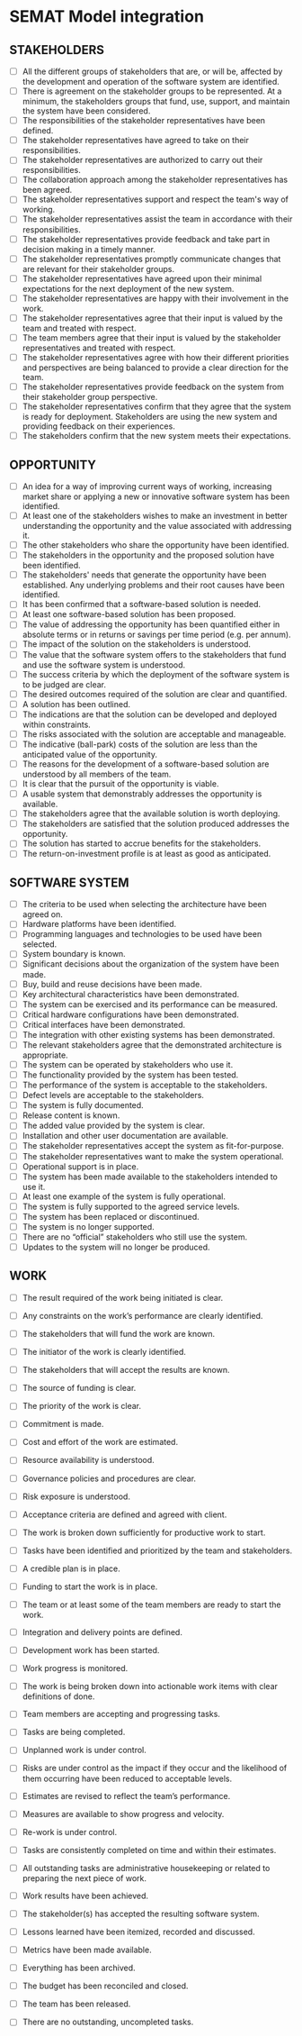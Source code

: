 # SEMAT Model integration

## STAKEHOLDERS

- [ ] All the different groups of stakeholders that are, or will be, affected by the development and operation of the software system are identified.
- [ ] There is agreement on the stakeholder groups to be represented. At a minimum, the stakeholders groups that fund, use, support, and maintain the system have been considered.
- [ ] The responsibilities of the stakeholder representatives have been defined.
- [ ] The stakeholder representatives have agreed to take on their responsibilities.
- [ ] The stakeholder representatives are authorized to carry out their responsibilities.
- [ ] The collaboration approach among the stakeholder representatives has been agreed.
- [ ] The stakeholder representatives support and respect the team's way of working.
- [ ] The stakeholder representatives assist the team in accordance with their responsibilities.
- [ ] The stakeholder representatives provide feedback and take part in decision making in a timely manner.
- [ ] The stakeholder representatives promptly communicate changes that are relevant for their stakeholder groups.
- [ ] The stakeholder representatives have agreed upon their minimal expectations for the next deployment of the new system.
- [ ] The stakeholder representatives are happy with their involvement in the work.
- [ ] The stakeholder representatives agree that their input is valued by the team and treated with respect.
- [ ] The team members agree that their input is valued by the stakeholder representatives and treated with respect.
- [ ] The stakeholder representatives agree with how their different priorities and perspectives are being balanced to provide a clear direction for the team.
- [ ] The stakeholder representatives provide feedback on the system from their stakeholder group perspective.
- [ ] The stakeholder representatives confirm that they agree that the system is ready for deployment.
Stakeholders are using the new system and providing feedback on their experiences.
- [ ] The stakeholders confirm that the new system meets their expectations.

## OPPORTUNITY

- [ ] An idea for a way of improving current ways of working, increasing market share or applying a new or innovative software system has been identified.
- [ ] At least one of the stakeholders wishes to make an investment in better understanding the opportunity and the value associated with addressing it.
- [ ] The other stakeholders who share the opportunity have been identified.
- [ ] The stakeholders in the opportunity and the proposed solution have been identified.
- [ ] The stakeholders' needs that generate the opportunity have been established.
Any underlying problems and their root causes have been identified.
- [ ] It has been confirmed that a software-based solution is needed.
- [ ] At least one software-based solution has been proposed.
- [ ] The value of addressing the opportunity has been quantified either in absolute terms or in returns or savings per time period (e.g. per annum).
- [ ] The impact of the solution on the stakeholders is understood.
- [ ] The value that the software system offers to the stakeholders that fund and use the software system is understood.
- [ ] The success criteria by which the deployment of the software system is to be judged are clear.
- [ ] The desired outcomes required of the solution are clear and quantified.
- [ ] A solution has been outlined.
- [ ] The indications are that the solution can be developed and deployed within constraints.
- [ ] The risks associated with the solution are acceptable and manageable.
- [ ] The indicative (ball-park) costs of the solution are less than the anticipated value of the opportunity.
- [ ] The reasons for the development of a software-based solution are understood by all members of the team.
- [ ] It is clear that the pursuit of the opportunity is viable.
- [ ] A usable system that demonstrably addresses the opportunity is available.
- [ ] The stakeholders agree that the available solution is worth deploying.
- [ ] The stakeholders are satisfied that the solution produced addresses the opportunity.
- [ ] The solution has started to accrue benefits for the stakeholders.
- [ ] The return-on-investment profile is at least as good as anticipated.

## SOFTWARE SYSTEM

- [ ] The criteria to be used when selecting the architecture have been agreed on.
- [ ] Hardware platforms have been identified.
- [ ] Programming languages and technologies to be used have been selected.
- [ ] System boundary is known.
- [ ] Significant decisions about the organization of the system have been made.
- [ ] Buy, build and reuse decisions have been made.
- [ ] Key architectural characteristics have been demonstrated.
- [ ] The system can be exercised and its performance can be measured.
- [ ] Critical hardware configurations have been demonstrated.
- [ ] Critical interfaces have been demonstrated.
- [ ] The integration with other existing systems has been demonstrated.
- [ ] The relevant stakeholders agree that the demonstrated architecture is appropriate.
- [ ] The system can be operated by stakeholders who use it.
- [ ] The functionality provided by the system has been tested.
- [ ] The performance of the system is acceptable to the stakeholders.
- [ ] Defect levels are acceptable to the stakeholders.
- [ ] The system is fully documented.
- [ ] Release content is known.
- [ ] The added value provided by the system is clear.
- [ ] Installation and other user documentation are available.
- [ ] The stakeholder representatives accept the system as fit-for-purpose.
- [ ] The stakeholder representatives want to make the system operational.
- [ ] Operational support is in place.
- [ ] The system has been made available to the stakeholders intended to use it.
- [ ] At least one example of the system is fully operational.
- [ ] The system is fully supported to the agreed service levels.
- [ ] The system has been replaced or discontinued.
- [ ] The system is no longer supported.
- [ ] There are no “official” stakeholders who still use the system.
- [ ] Updates to the system will no longer be produced.

## WORK

- [ ] The result required of the work being initiated is clear.
- [ ] Any constraints on the work’s performance are clearly identified.
- [ ] The stakeholders that will fund the work are known.
- [ ] The initiator of the work is clearly identified.
- [ ] The stakeholders that will accept the results are known.
- [ ] The source of funding is clear.
- [ ] The priority of the work is clear.
- [ ] Commitment is made.
- [ ] Cost and effort of the work are estimated.
- [ ] Resource availability is understood.
- [ ] Governance policies and procedures are clear.
- [ ] Risk exposure is understood.
- [ ] Acceptance criteria are defined and agreed with client.
- [ ] The work is broken down sufficiently for productive work to start.
- [ ] Tasks have been identified and prioritized by the team and stakeholders.
- [ ] A credible plan is in place.
- [ ] Funding to start the work is in place.
- [ ] The team or at least some of the team members are ready to start the work.
- [ ] Integration and delivery points are defined.
- [ ] Development work has been started.
- [ ] Work progress is monitored.
- [ ] The work is being broken down into actionable work items with clear definitions of done.
- [ ] Team members are accepting and progressing tasks.
- [ ] Tasks are being completed.
- [ ] Unplanned work is under control.
- [ ] Risks are under control as the impact if they occur and the likelihood of them occurring have been reduced to acceptable levels.
- [ ] Estimates are revised to reflect the team’s performance.
- [ ] Measures are available to show progress and velocity.
- [ ] Re-work is under control.
- [ ] Tasks are consistently completed on time and within their estimates.
- [ ] All outstanding tasks are administrative housekeeping or related to preparing the next piece of work.
- [ ] Work results have been achieved.
- [ ] The stakeholder(s) has accepted the resulting software system.
- [ ] Lessons learned have been itemized, recorded and discussed.
- [ ] Metrics have been made available.
- [ ] Everything has been archived.
- [ ] The budget has been reconciled and closed.
- [ ] The team has been released.
- [ ] There are no outstanding, uncompleted tasks.

